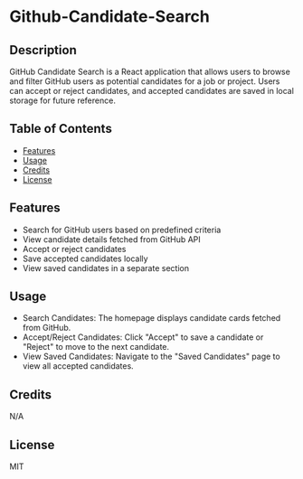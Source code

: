 # Github-Candidate-Search

## Description

GitHub Candidate Search is a React application that allows users to browse and filter GitHub users as potential candidates for a job or project. 
Users can accept or reject candidates, and accepted candidates are saved in local storage for future reference.

## Table of Contents

- [Features](#Features)
- [Usage](#usage)
- [Credits](#credits)
- [License](#license)

## Features

- Search for GitHub users based on predefined criteria
- View candidate details fetched from GitHub API
- Accept or reject candidates
- Save accepted candidates locally
- View saved candidates in a separate section
  
## Usage

- Search Candidates: The homepage displays candidate cards fetched from GitHub.
- Accept/Reject Candidates: Click "Accept" to save a candidate or "Reject" to move to the next candidate.
- View Saved Candidates: Navigate to the "Saved Candidates" page to view all accepted candidates.
  
## Credits

N/A

## License

MIT
